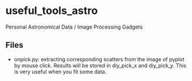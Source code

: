 # useful_tools_astro
Personal Astronomical Data / Image Processing Gadgets
## Files
- onpick.py: extracting corresponding scatters from the image of pyplot by mouse click. Results will be stored in diy_pick_x and diy_pick_y. This is very useful when you fit some data.
